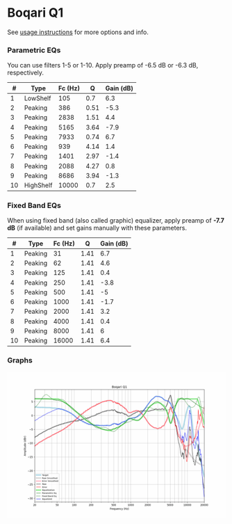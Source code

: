 # Boqari Q1
See [usage instructions](https://github.com/jaakkopasanen/AutoEq#usage) for more options and info.

### Parametric EQs
You can use filters 1-5 or 1-10. Apply preamp of -6.5 dB or -6.3 dB, respectively.

|   # | Type      |   Fc (Hz) |    Q |   Gain (dB) |
|-----|-----------|-----------|------|-------------|
|   1 | LowShelf  |       105 | 0.7  |         6.3 |
|   2 | Peaking   |       386 | 0.51 |        -5.3 |
|   3 | Peaking   |      2838 | 1.51 |         4.4 |
|   4 | Peaking   |      5165 | 3.64 |        -7.9 |
|   5 | Peaking   |      7933 | 0.74 |         6.7 |
|   6 | Peaking   |       939 | 4.14 |         1.4 |
|   7 | Peaking   |      1401 | 2.97 |        -1.4 |
|   8 | Peaking   |      2088 | 4.27 |         0.8 |
|   9 | Peaking   |      8686 | 3.94 |        -1.3 |
|  10 | HighShelf |     10000 | 0.7  |         2.5 |

### Fixed Band EQs
When using fixed band (also called graphic) equalizer, apply preamp of **-7.7 dB** (if available) and set gains manually with these parameters.

|   # | Type    |   Fc (Hz) |    Q |   Gain (dB) |
|-----|---------|-----------|------|-------------|
|   1 | Peaking |        31 | 1.41 |         6.7 |
|   2 | Peaking |        62 | 1.41 |         4.6 |
|   3 | Peaking |       125 | 1.41 |         0.4 |
|   4 | Peaking |       250 | 1.41 |        -3.8 |
|   5 | Peaking |       500 | 1.41 |        -5   |
|   6 | Peaking |      1000 | 1.41 |        -1.7 |
|   7 | Peaking |      2000 | 1.41 |         3.2 |
|   8 | Peaking |      4000 | 1.41 |         0.4 |
|   9 | Peaking |      8000 | 1.41 |         6   |
|  10 | Peaking |     16000 | 1.41 |         6.4 |

### Graphs
![](./Boqari%20Q1.png)
